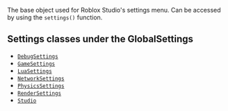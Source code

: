 The base object used for Roblox Studio's settings menu. Can be accessed by
using the `settings()` function.
## Settings classes under the GlobalSettings

- [`DebugSettings`](https://create.roblox.com/docs/reference/engine/classes/DebugSettings)
- [`GameSettings`](https://create.roblox.com/docs/reference/engine/classes/GameSettings)
- [`LuaSettings`](https://create.roblox.com/docs/reference/engine/classes/LuaSettings)
- [`NetworkSettings`](https://create.roblox.com/docs/reference/engine/classes/NetworkSettings)
- [`PhysicsSettings`](https://create.roblox.com/docs/reference/engine/classes/PhysicsSettings)
- [`RenderSettings`](https://create.roblox.com/docs/reference/engine/classes/RenderSettings)
- [`Studio`](https://create.roblox.com/docs/reference/engine/classes/Studio)